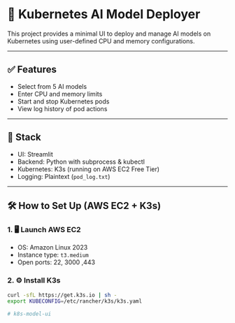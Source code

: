 # 🚀 Kubernetes AI Model Deployer

This project provides a minimal UI to deploy and manage AI models on Kubernetes using user-defined CPU and memory configurations.

---

## ✅ Features

- Select from 5 AI models
- Enter CPU and memory limits
- Start and stop Kubernetes pods
- View log history of pod actions

---

## 🧰 Stack

- UI: Streamlit
- Backend: Python with subprocess & kubectl
- Kubernetes: K3s (running on AWS EC2 Free Tier)
- Logging: Plaintext (`pod_log.txt`)

---

## 🛠️ How to Set Up (AWS EC2 + K3s)

### 1. 🖥️ Launch AWS EC2
- OS: Amazon Linux 2023 
- Instance type: `t3.medium` 
- Open ports: 22, 3000 ,443

### 2. ⚙️ Install K3s
```bash
curl -sfL https://get.k3s.io | sh -
export KUBECONFIG=/etc/rancher/k3s/k3s.yaml

# k8s-model-ui
